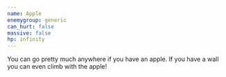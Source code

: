 ```yaml
---
name: Apple
enemygroup: generic
can_hurt: false
massive: false
hp: infinity
---
```


You can go pretty much anywhere if you have an apple. If you have a wall you can even climb with the apple!

